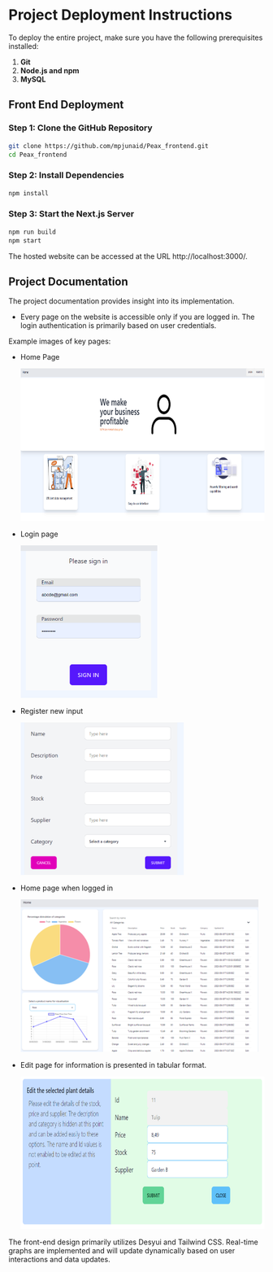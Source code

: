 # Project Deployment Instructions

To deploy the entire project, make sure you have the following prerequisites installed:

1. **Git**
2. **Node.js and npm**
3. **MySQL**

## Front End Deployment

### Step 1: Clone the GitHub Repository

```bash
git clone https://github.com/mpjunaid/Peax_frontend.git
cd Peax_frontend
```

### Step 2: Install Dependencies

```bash
npm install
```

### Step 3: Start the Next.js Server

```bash
npm run build
npm start
```

The hosted website can be accessed at the URL http://localhost:3000/.

## Project Documentation

The project documentation provides insight into its implementation.

- Every page on the website is accessible only if you are logged in. The login authentication is primarily based on user credentials.

Example images of key pages:

- Home Page

   <img src="public/readme/Home.PNG" alt="Login page" height="300">

- Login page

  <img src="public/readme/login.PNG" alt="Login page" height="300">

- Register new input

  <img src="public/readme/Regsiter_user.PNG" alt="Register new input" height="300">

- Home page when logged in

  <img src="public/readme/home_login.PNG" alt="Homepage Screenshot" height="300">

- Edit page for information is presented in tabular format.

  <img src="public/readme/Plant_edit.PNG" alt="Edit page" height="300">

The front-end design primarily utilizes Desyui and Tailwind CSS. Real-time graphs are implemented and will update dynamically based on user interactions and data updates.
